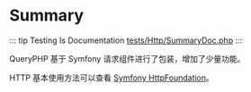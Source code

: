 # Summary

::: tip Testing Is Documentation
[tests/Http/SummaryDoc.php](https://github.com/hunzhiwange/framework/blob/master/tests/Http/SummaryDoc.php)
:::
    
QueryPHP 基于 Symfony 请求组件进行了包装，增加了少量功能。

HTTP 基本使用方法可以查看 [Symfony HttpFoundation](https://symfony.com/doc/current/components/http_foundation.html)。
